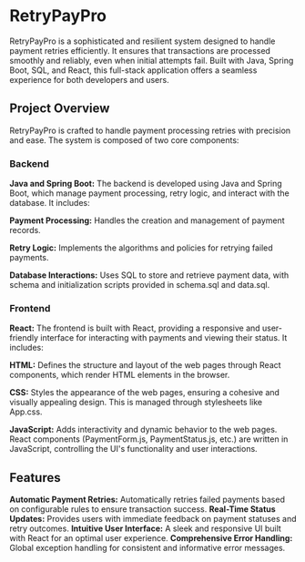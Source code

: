 # RetryPayPro
RetryPayPro is a sophisticated and resilient system designed to handle payment retries efficiently. It ensures that transactions are processed smoothly and reliably, even when initial attempts fail. 
Built with Java, Spring Boot, SQL, and React, this full-stack application offers a seamless experience for both developers and users.
## Project Overview
RetryPayPro is crafted to handle payment processing retries with precision and ease. The system is composed of two core components:

### Backend
**Java and Spring Boot:** The backend is developed using Java and Spring Boot, which manage payment processing, retry logic, and interact with the database. It includes:

**Payment Processing:** Handles the creation and management of payment records.

**Retry Logic:** Implements the algorithms and policies for retrying failed payments.

**Database Interactions:** Uses SQL to store and retrieve payment data, with schema and initialization scripts provided in schema.sql and data.sql.


### Frontend
**React:** The frontend is built with React, providing a responsive and user-friendly interface for interacting with payments and viewing their status. It includes:

**HTML:** Defines the structure and layout of the web pages through React components, which render HTML elements in the browser.

**CSS:** Styles the appearance of the web pages, ensuring a cohesive and visually appealing design. This is managed through stylesheets like App.css.

**JavaScript:** Adds interactivity and dynamic behavior to the web pages. React components (PaymentForm.js, PaymentStatus.js, etc.) are written in JavaScript, controlling the UI's functionality and user interactions.


## Features
**Automatic Payment Retries:** Automatically retries failed payments based on configurable rules to ensure transaction success.
**Real-Time Status Updates:** Provides users with immediate feedback on payment statuses and retry outcomes.
**Intuitive User Interface:** A sleek and responsive UI built with React for an optimal user experience.
**Comprehensive Error Handling:** Global exception handling for consistent and informative error messages. 
